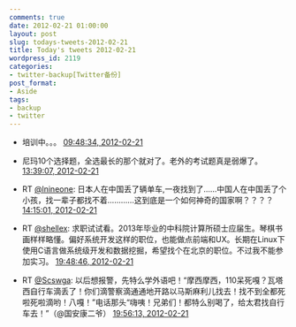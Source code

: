 ```yaml
---
comments: true
date: 2012-02-21 01:00:00
layout: post
slug: todays-tweets-2012-02-21
title: Today's tweets 2012-02-21
wordpress_id: 2119
categories:
- twitter-backup[Twitter备份]
post_format:
- Aside
tags:
- backup
- twitter
---
```





  * 培训中。。。 [09:48:34, 2012-02-21](http://twitter.com/gfrog/statuses/171773274399850496)





  * 尼玛10个选择题，全选最长的那个就对了。老外的考试题真是弱爆了。 [13:39:07, 2012-02-21](http://twitter.com/gfrog/statuses/171831293347233792)





  * RT [@lnineone](http://twitter.com/lnineone): 日本人在中国丢了辆单车,一夜找到了……中国人在中国丢了个小孩，找一辈子都找不着…………这到底是一个如何神奇的国家啊？？？？ [14:15:01, 2012-02-21](http://twitter.com/gfrog/statuses/171840326435217409)





  * RT [@shellex](http://twitter.com/shellex): 求职试试看。2013年毕业的中科院计算所硕士应届生。琴棋书画样样略懂。偏好系统开发这样的职位，也能做点前端和UX。长期在Linux下使用C语言做系统级开发和数据挖掘，希望找个在北京的职位。不过我不能参加实习。 [19:48:46, 2012-02-21](http://twitter.com/gfrog/statuses/171924316886274048)





  * RT [@Scswga](http://twitter.com/Scswga): 以后想报警，先特么学外语吧！“摩西摩西，110呆死嘎？瓦塔西自行车滴丢了！你们滴警察滴通通地开路以马斯麻利儿找去！找不到全都死啦死啦滴哟！八嘎！”电话那头“嗨咦！兄弟们！都特么别喝了，给太君找自行车去！”（@国安康二爷） [19:56:13, 2012-02-21](http://twitter.com/gfrog/statuses/171926193027813376)




